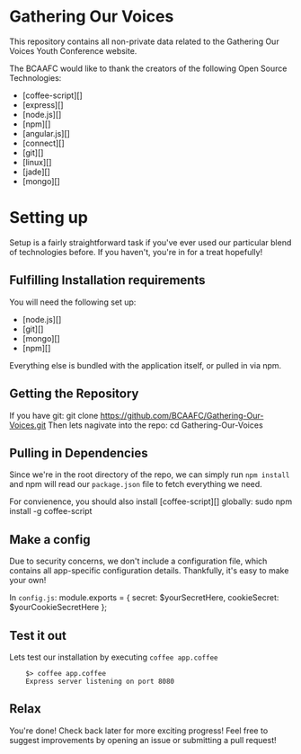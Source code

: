# Gathering Our Voices
This repository contains all non-private data related to the Gathering Our Voices Youth Conference website.

The BCAAFC would like to thank the creators of the following Open Source Technologies:
* [coffee-script][]
* [express][]
* [node.js][]
* [npm][]
* [angular.js][]
* [connect][]
* [git][]
* [linux][]
* [jade][]
* [mongo][]

# Setting up
Setup is a fairly straightforward task if you've ever used our particular blend of technologies before. If you haven't, you're in for a treat hopefully!

## Fulfilling Installation requirements
You will need the following set up:
* [node.js][]
* [git][]
* [mongo][]
* [npm][]

Everything else is bundled with the application itself, or pulled in via npm.

## Getting the Repository
If you have git:
    git clone https://github.com/BCAAFC/Gathering-Our-Voices.git
Then lets nagivate into the repo:
		cd Gathering-Our-Voices

## Pulling in Dependencies
Since we're in the root directory of the repo, we can simply run `npm install` and npm will read our `package.json` file to fetch everything we need.

For convienence, you should also install [coffee-script][] globally:
		sudo npm install -g coffee-script

## Make a config
Due to security concerns, we don't include a configuration file, which contains all app-specific configuration details.
Thankfully, it's easy to make your own!

In `config.js`:
		module.exports = {
			secret: $yourSecretHere,
			cookieSecret: $yourCookieSecretHere
		};

## Test it out
Lets test our installation by executing `coffee app.coffee`

		$> coffee app.coffee
		Express server listening on port 8080

## Relax
You're done! Check back later for more exciting progress! Feel free to suggest improvements by opening an issue or submitting a pull request!
